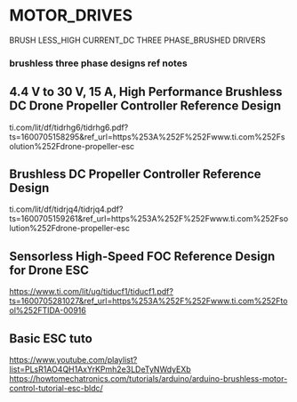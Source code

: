 # MOTOR_DRIVES
BRUSH LESS_HIGH CURRENT_DC THREE PHASE_BRUSHED DRIVERS

### brushless three phase designs ref notes

## 4.4 V to 30 V, 15 A, High Performance Brushless DC Drone Propeller Controller Reference Design
ti.com/lit/df/tidrhg6/tidrhg6.pdf?ts=1600705158295&ref_url=https%253A%252F%252Fwww.ti.com%252Fsolution%252Fdrone-propeller-esc

## Brushless DC Propeller Controller Reference Design
ti.com/lit/df/tidrjq4/tidrjq4.pdf?ts=1600705159261&ref_url=https%253A%252F%252Fwww.ti.com%252Fsolution%252Fdrone-propeller-esc

## Sensorless High-Speed FOC Reference Design for Drone ESC
https://www.ti.com/lit/ug/tiducf1/tiducf1.pdf?ts=1600705281027&ref_url=https%253A%252F%252Fwww.ti.com%252Ftool%252FTIDA-00916

## Basic ESC tuto
https://www.youtube.com/playlist?list=PLsR1AO4QH1AxYrKPmh2e3LDeTyNWdyEXb
https://howtomechatronics.com/tutorials/arduino/arduino-brushless-motor-control-tutorial-esc-bldc/

